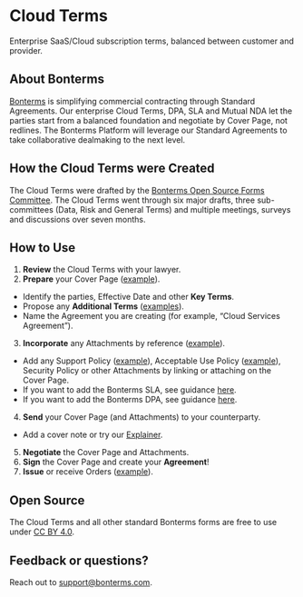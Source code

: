# Cloud Terms
Enterprise SaaS/Cloud subscription terms, balanced between customer and provider.

## About Bonterms
[Bonterms](https://bonterms.com/) is simplifying commercial contracting through Standard Agreements. Our enterprise Cloud Terms, DPA, SLA and Mutual NDA let the parties start from a balanced foundation and negotiate by Cover Page, not redlines. The Bonterms Platform will leverage our Standard Agreements to take collaborative dealmaking to the next level.

## How the Cloud Terms were Created
The Cloud Terms were drafted by the [Bonterms Open Source Forms Committee](https://bonterms.com/committee/). The Cloud Terms went through six major drafts, three sub-committees (Data, Risk and General Terms) and multiple meetings, surveys and discussions over seven months.

## How to Use
1. **Review** the Cloud Terms with your lawyer.
2. **Prepare** your Cover Page ([example](https://bonterms.com/forms/cloud-terms-cover-page-example/)).
- Identify the parties, Effective Date and other **Key Terms**.
- Propose any **Additional Terms** ([examples](https://bonterms.com/forms/additional-terms-toolkit/)).
- Name the Agreement you are creating (for example, “Cloud Services Agreement”).
3. **Incorporate** any Attachments by reference ([example](https://bonterms.com/forms/additional-terms-toolkit/#attachments)).
- Add any Support Policy ([example](https://bonterms.com/forms/support-policy-version-1-0/)), Acceptable Use Policy ([example](https://bonterms.com/forms/acceptable-use-policy-version-1-0/)), Security Policy or other Attachments by linking or attaching on the Cover Page.
- If you want to add the Bonterms SLA, see guidance [here](https://bonterms.com/how-to/#sla).
- If you want to add the Bonterms DPA, see guidance [here](https://bonterms.com/how-to/#dpa).
4. **Send** your Cover Page (and Attachments) to your counterparty.
- Add a cover note or try our [Explainer](https://bonterms.com/forms/bonterms-explainer/).
5. **Negotiate** the Cover Page and Attachments.
6. **Sign** the Cover Page and create your **Agreement**!
7. **Issue** or receive Orders ([example](https://bonterms.com/forms/order-form-example/)).

## Open Source
The Cloud Terms and all other standard Bonterms forms are free to use under [CC BY 4.0](https://creativecommons.org/licenses/by/4.0/legalcode).

## Feedback or questions?
Reach out to support@bonterms.com.
